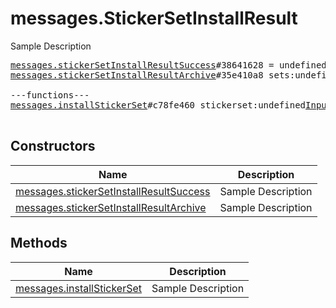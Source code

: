 # messages.StickerSetInstallResult

Sample Description

<pre>
<a href="../constructor/messages.stickerSetInstallResultSuccess">messages.stickerSetInstallResultSuccess</a>#38641628 = undefined<a href="../type/messages.StickerSetInstallResult.md">messages.StickerSetInstallResult</a>;
<a href="../constructor/messages.stickerSetInstallResultArchive">messages.stickerSetInstallResultArchive</a>#35e410a8 sets:undefinedVector&lt;<a href="../type/StickerSetCovered.md">StickerSetCovered</a>&gt; = undefined<a href="../type/messages.StickerSetInstallResult.md">messages.StickerSetInstallResult</a>;

---functions---
<a href="../method/messages.installStickerSet">messages.installStickerSet</a>#c78fe460 stickerset:undefined<a href="../type/InputStickerSet.md">InputStickerSet</a> archived:undefined<a href="../type/Bool.md">Bool</a> = undefined<a href="../type/messages.StickerSetInstallResult.md">messages.StickerSetInstallResult</a>;

</pre>

## Constructors

| Name | Description |
|------|-------------|
| [messages.stickerSetInstallResultSuccess](../constructor/messages.stickerSetInstallResultSuccess.md) | Sample Description |
| [messages.stickerSetInstallResultArchive](../constructor/messages.stickerSetInstallResultArchive.md) | Sample Description |

## Methods

| Name | Description |
|------|-------------|
| [messages.installStickerSet](../method/messages.installStickerSet.md) | Sample Description |
